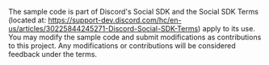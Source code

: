The sample code is part of Discord's Social SDK and the Social SDK Terms (located at: https://support-dev.discord.com/hc/en-us/articles/30225844245271-Discord-Social-SDK-Terms) apply to its use. You may modify the sample code and submit modifications as contributions to this project. Any modifications or contributions will be considered feedback under the terms.